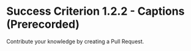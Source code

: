 # Success Criterion 1.2.2 - Captions (Prerecorded)

Contribute your knowledge by creating a Pull Request.
